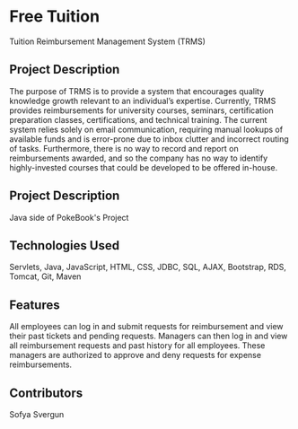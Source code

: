 # Free Tuition 
Tuition Reimbursement Management System (TRMS)

## Project Description
The purpose of TRMS is to provide a system that encourages quality knowledge growth relevant to an individual’s expertise.   Currently, TRMS provides reimbursements for university courses, seminars, certification preparation classes, certifications, and technical training.  The current system relies solely on email communication, requiring manual lookups of available funds and is error-prone due to inbox clutter and incorrect routing of tasks.  Furthermore, there is no way to record and report on reimbursements awarded, and so the company has no way to identify highly-invested courses that could be developed to be offered in-house.

## Project Description
Java side of PokeBook's Project

## Technologies Used
Servlets, 
Java, 
JavaScript, 
HTML, 
CSS, 
JDBC, 
SQL, 
AJAX, 
Bootstrap, 
RDS, 
Tomcat, 
Git, 
Maven

## Features
All employees can log in and submit requests for reimbursement and view their past tickets and pending requests. 
Managers can then log in and view all reimbursement requests and past history for all employees. 
These managers are authorized to approve and deny requests for expense reimbursements.

## Contributors
Sofya Svergun
